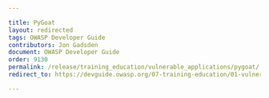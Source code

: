 ```yaml
---

title: PyGoat
layout: redirected
tags: OWASP Developer Guide
contributors: Jon Gadsden
document: OWASP Developer Guide
order: 9130
permalink: /release/training_education/vulnerable_applications/pygoat/
redirect_to: https://devguide.owasp.org/07-training-education/01-vulnerable-apps/03-pygoat/

---
```

